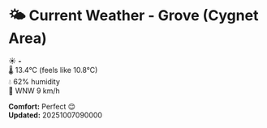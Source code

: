 # 🌤️ Current Weather - Grove (Cygnet Area)

☀️ **-**  
🌡️ 13.4°C (feels like 10.8°C)  
💧 62% humidity  
💨 WNW 9 km/h  

**Comfort:** Perfect 😌  
**Updated:** 20251007090000
